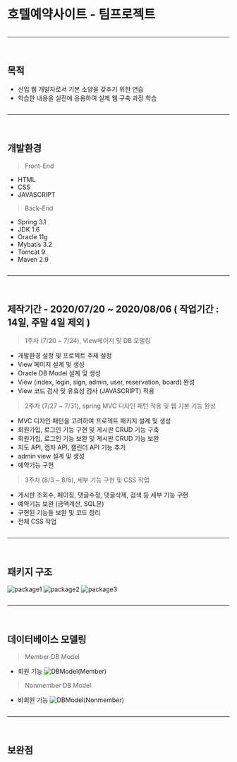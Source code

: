 # 호텔예약사이트 - 팀프로젝트
<pre>
<hr/>
</pre>
## 목적
- 신입 웹 개발자로서 기본 소양을 갖추기 위한 연습
- 학습한 내용을 실전에 응용하여 실제 웹 구축 과정 학습
<pre>
<hr/>
</pre>
## 개발환경
> Front-End
- HTML
- CSS
- JAVASCRIPT
> Back-End
- Spring 3.1
- JDK 1.6
- Oracle 11g
- Mybatis 3.2
- Tomcat 9
- Maven 2.9
<pre>
<hr/>
</pre>
## 제작기간 - 2020/07/20 ~ 2020/08/06 ( 작업기간 : 14일, 주말 4일 제외 )
> 1주차 (7/20 ~ 7/24), View페이지 및 DB 모델링
- 개발환경 설정 및 프로젝트 주제 설정
- View 페이지 설계 및 생성
- Oracle DB Model 설계 및 생성
- View (index, login, sign, admin, user, reservation, board) 완성
- View 코드 검사 및 유효성 검사 (JAVASCRIPT) 적용
> 2주차 (7/27 ~ 7/31), spring MVC 디자인 패턴 적용 및 웹 기본 기능 완성
- MVC 디자인 패턴을 고려하여 프로젝트 패키지 설계 및 생성
- 회원가입, 로그인 기능 구현 및 게시판 CRUD 기능 구축
- 회원가입, 로그인 기능 보완 및 게시판 CRUD 기능 보완
- 지도 API, 캡차 API, 캘린더 API 기능 추가
- admin view 설계 및 생성
- 예약기능 구현
> 3주차 (8/3 ~ 8/6), 세부 기능 구현 및 CSS 작업
- 게시판 조회수, 페이징, 댓글수정, 댓글삭제, 검색 등 세부 기능 구현
- 예약기능 보완 (금액계산, SQL문)
- 구현된 기능들 보완 및 코드 정리
- 전체 CSS 작업
<pre>
<hr/>
</pre>
## 패키지 구조
![package1](https://user-images.githubusercontent.com/67766249/91014897-31afba80-e625-11ea-80e6-3c4f24d898f3.jpg)
![package2](https://user-images.githubusercontent.com/67766249/91015021-6d4a8480-e625-11ea-9464-9b10f9a98281.jpg)
![package3](https://user-images.githubusercontent.com/67766249/91015081-881cf900-e625-11ea-81f1-ecb2db90b378.jpg)
<pre>
<hr/>
</pre>
## 데이터베이스 모델링
> Member DB Model
- 회원 기능
![DBModel(Member)](https://user-images.githubusercontent.com/67766249/91015163-a4209a80-e625-11ea-8f0d-8247058ac790.jpg)
> Nonmember DB Model
- 비회원 기능
![DBModel(Nonmember)](https://user-images.githubusercontent.com/67766249/91015206-bf8ba580-e625-11ea-8de3-eaa327bd0aec.jpg)
<pre>
<hr/>
</pre>
## 보완점
